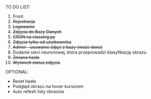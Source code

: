 TO DO LIST:
1. Front
2. ~~Rejestracja~~
3. ~~Logowanie~~
4. ~~Zdjęcia do Bazy Danych~~
5. ~~CRON na classing.py~~
6. ~~Zdjęcia tylko od użytkownika~~
7. ~~Admin - usuwanie zdjęć z bazy (może done)~~
8. Dodanie sieci neuronowej, która przeprowadzi klasyfikację obrazu
9. ~~Zmiana hasła~~
10. ~~Wyświetl status zdjęcia~~

OPTIONAL:
- Reset hasła
- Podgląd obrazu na hover kursorem
- Auto refesh listy obrazów